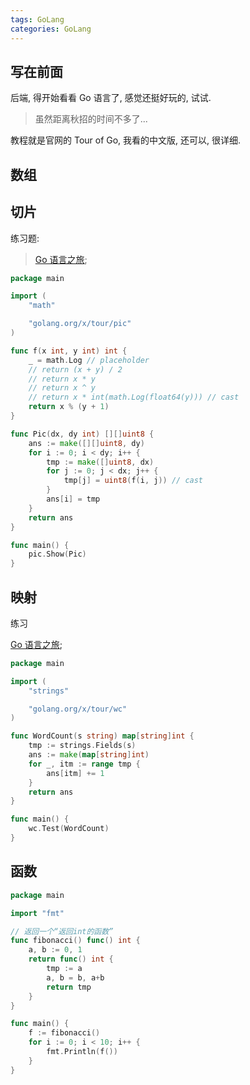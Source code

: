 ```yaml
---
tags: GoLang
categories: GoLang
---
```


## 写在前面

后端, 得开始看看 Go 语言了, 感觉还挺好玩的, 试试. 

>   虽然距离秋招的时间不多了...

教程就是官网的 Tour of Go, 我看的中文版, 还可以, 很详细. 



## 数组







## 切片





练习题:

>   [Go 语言之旅](https://tour.go-zh.org/moretypes/18);

```go
package main

import (
	"math"

	"golang.org/x/tour/pic"
)

func f(x int, y int) int {
	_ = math.Log // placeholder
	// return (x + y) / 2
	// return x * y
	// return x ^ y
	// return x * int(math.Log(float64(y))) // cast
	return x % (y + 1)
}

func Pic(dx, dy int) [][]uint8 {
	ans := make([][]uint8, dy)
	for i := 0; i < dy; i++ {
		tmp := make([]uint8, dx)
		for j := 0; j < dx; j++ {
			tmp[j] = uint8(f(i, j)) // cast
		}
		ans[i] = tmp
	}
	return ans
}

func main() {
	pic.Show(Pic)
}
```



## 映射



练习

[Go 语言之旅](https://tour.go-zh.org/moretypes/23);

```go
package main

import (
	"strings"

	"golang.org/x/tour/wc"
)

func WordCount(s string) map[string]int {
	tmp := strings.Fields(s)
	ans := make(map[string]int)
	for _, itm := range tmp {
		ans[itm] += 1
	}
	return ans
}

func main() {
	wc.Test(WordCount)
}
```





## 函数



```go
package main

import "fmt"

// 返回一个“返回int的函数”
func fibonacci() func() int {
	a, b := 0, 1
	return func() int {
		tmp := a
		a, b = b, a+b
		return tmp
	}
}

func main() {
	f := fibonacci()
	for i := 0; i < 10; i++ {
		fmt.Println(f())
	}
}
```

